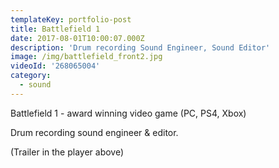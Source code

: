 ```yaml
---
templateKey: portfolio-post
title: Battlefield 1
date: 2017-08-01T10:00:07.000Z
description: 'Drum recording Sound Engineer, Sound Editor'
image: /img/battlefield_front2.jpg
videoId: '268065004'
category:
  - sound
---
```

Battlefield 1 - award winning video game (PC, PS4, Xbox)

Drum recording sound engineer & editor.

(Trailer in the player above)

